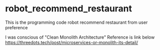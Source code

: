 # robot_recommend_restaurant
This is the programming code robot recommend restaurant from user preference

I was conscious of "Clean Monolith Architecture"
Reference is link below
https://threedots.tech/post/microservices-or-monolith-its-detail/
